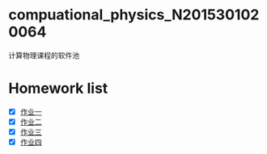 # compuational_physics_N2015301020064
计算物理课程的软件池
# Homework list        
 - [x] [作业一](www.baidu.com)
 - [x] [作业二]()
 - [x] [作业三]()
 - [x] [作业四]()
